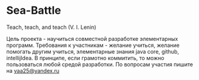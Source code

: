 Sea-Battle
==========

Teach, teach, and teach (V. I. Lenin)

Цель проекта - научиться совместной разработке элементарных программ.
Требования к участникам - желание учиться, желание помогать другим учиться, элементарные знания java core, github, intellijIdea.
В принципе, если грамотно коммитить, то можно пользоваться любой средой разработки.
По вопросам участия пишите на vaa25@yandex.ru 
